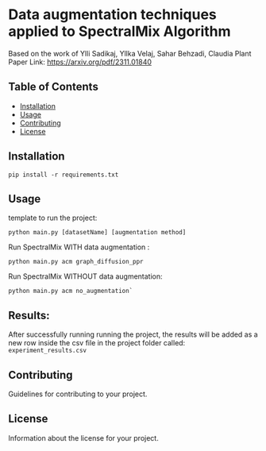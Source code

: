 # Data augmentation techniques applied to SpectralMix Algorithm

Based on the work of Ylli Sadikaj, Yllka Velaj, Sahar Behzadi, Claudia Plant
Paper Link: https://arxiv.org/pdf/2311.01840

## Table of Contents

- [Installation](#installation)
- [Usage](#usage)
- [Contributing](#contributing)
- [License](#license)

## Installation

```
pip install -r requirements.txt
```

## Usage

template to run the project:
```
python main.py [datasetName] [augmentation method]
```

Run SpectralMix WITH data augmentation : 
```
python main.py acm graph_diffusion_ppr
```

Run SpectralMix WITHOUT data augmentation:
```
python main.py acm no_augmentation`
```

## Results: 
After successfully running running the project, the results will be added as a new row inside the csv file in the project folder called: ```experiment_results.csv```

## Contributing

Guidelines for contributing to your project.

## License

Information about the license for your project.
